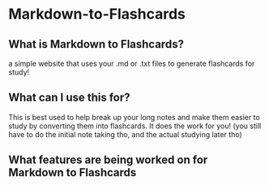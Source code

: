 # Markdown-to-Flashcards
## What is Markdown to Flashcards?
a simple website that uses your .md or .txt files to generate flashcards for study!

## What can I use this for?
This is best used to help break up your long notes and make them easier to study by converting them into flashcards. It does the work for you! (you still have to do the initial note taking tho, and the actual studying later tho)

## What features are being worked on for Markdown to Flashcards
